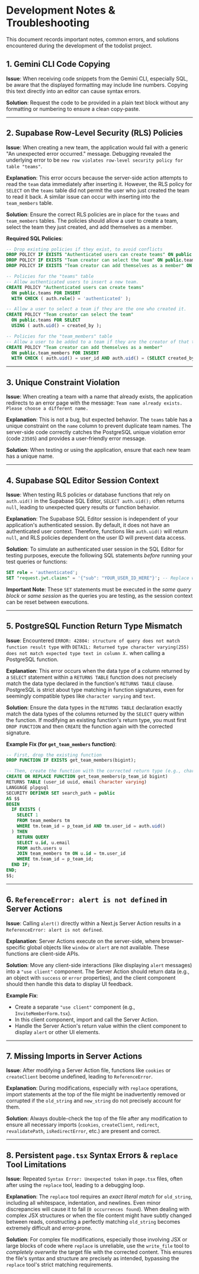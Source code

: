 # Development Notes & Troubleshooting

This document records important notes, common errors, and solutions encountered during the development of the todolist project.

## 1. Gemini CLI Code Copying

**Issue**:
When receiving code snippets from the Gemini CLI, especially SQL, be aware that the displayed formatting may include line numbers. Copying this text directly into an editor can cause syntax errors.

**Solution**:
Request the code to be provided in a plain text block without any formatting or numbering to ensure a clean copy-paste.

---

## 2. Supabase Row-Level Security (RLS) Policies

**Issue**:
When creating a new team, the application would fail with a generic "An unexpected error occurred." message. Debugging revealed the underlying error to be `new row violates row-level security policy for table "teams"`.

**Explanation**:
This error occurs because the server-side action attempts to read the `team` data immediately after inserting it. However, the RLS policy for `SELECT` on the `teams` table did not permit the user who just created the team to read it back. A similar issue can occur with inserting into the `team_members` table.

**Solution**:
Ensure the correct RLS policies are in place for the `teams` and `team_members` tables. The policies should allow a user to create a team, select the team they just created, and add themselves as a member.

**Required SQL Policies**:
```sql
-- Drop existing policies if they exist, to avoid conflicts
DROP POLICY IF EXISTS "Authenticated users can create teams" ON public.teams;
DROP POLICY IF EXISTS "Team creator can select the team" ON public.teams;
DROP POLICY IF EXISTS "Team creator can add themselves as a member" ON public.team_members;

-- Policies for the "teams" table
-- Allow authenticated users to insert a new team.
CREATE POLICY "Authenticated users can create teams"
  ON public.teams FOR INSERT
  WITH CHECK ( auth.role() = 'authenticated' );

-- Allow a user to select a team if they are the one who created it.
CREATE POLICY "Team creator can select the team"
  ON public.teams FOR SELECT
  USING ( auth.uid() = created_by );

-- Policies for the "team_members" table
-- Allow a user to be added to a team if they are the creator of that team.
CREATE POLICY "Team creator can add themselves as a member"
  ON public.team_members FOR INSERT
  WITH CHECK ( auth.uid() = user_id AND auth.uid() = (SELECT created_by FROM teams WHERE id = team_id) );
```

---

## 3. Unique Constraint Violation

**Issue**:
When creating a team with a name that already exists, the application redirects to an error page with the message: `Team name already exists. Please choose a different name.`

**Explanation**:
This is not a bug, but expected behavior. The `teams` table has a unique constraint on the `name` column to prevent duplicate team names. The server-side code correctly catches the PostgreSQL unique violation error (code `23505`) and provides a user-friendly error message.

**Solution**:
When testing or using the application, ensure that each new team has a unique name.

---

## 4. Supabase SQL Editor Session Context

**Issue**:
When testing RLS policies or database functions that rely on `auth.uid()` in the Supabase SQL Editor, `SELECT auth.uid();` often returns `null`, leading to unexpected query results or function behavior.

**Explanation**:
The Supabase SQL Editor session is independent of your application's authenticated session. By default, it does not have an authenticated user context. Therefore, functions like `auth.uid()` will return `null`, and RLS policies dependent on the user ID will prevent data access.

**Solution**:
To simulate an authenticated user session in the SQL Editor for testing purposes, execute the following SQL statements *before* running your test queries or functions:

```sql
SET role = 'authenticated';
SET "request.jwt.claims" = '{"sub": "YOUR_USER_ID_HERE"}'; -- Replace with the actual user's UUID
```

**Important Note**:
These `SET` statements must be executed in the *same query block* or *same session* as the queries you are testing, as the session context can be reset between executions.

---

## 5. PostgreSQL Function Return Type Mismatch

**Issue**:
Encountered `ERROR: 42804: structure of query does not match function result type` with `DETAIL: Returned type character varying(255) does not match expected type text in column X.` when calling a PostgreSQL function.

**Explanation**:
This error occurs when the data type of a column returned by a `SELECT` statement within a `RETURNS TABLE` function does not precisely match the data type declared in the function's `RETURNS TABLE` clause. PostgreSQL is strict about type matching in function signatures, even for seemingly compatible types like `character varying` and `text`.

**Solution**:
Ensure the data types in the `RETURNS TABLE` declaration exactly match the data types of the columns returned by the `SELECT` query within the function. If modifying an existing function's return type, you must first `DROP FUNCTION` and then `CREATE` the function again with the corrected signature.

**Example Fix (for `get_team_members` function)**:

```sql
-- First, drop the existing function
DROP FUNCTION IF EXISTS get_team_members(bigint);

-- Then, create the function with the corrected return type (e.g., character varying instead of text)
CREATE OR REPLACE FUNCTION get_team_members(p_team_id bigint)
RETURNS TABLE (user_id uuid, email character varying)
LANGUAGE plpgsql
SECURITY DEFINER SET search_path = public
AS $$
BEGIN
  IF EXISTS (
    SELECT 1
    FROM team_members tm
    WHERE tm.team_id = p_team_id AND tm.user_id = auth.uid()
  ) THEN
    RETURN QUERY
    SELECT u.id, u.email
    FROM auth.users u
    JOIN team_members tm ON u.id = tm.user_id
    WHERE tm.team_id = p_team_id;
  END IF;
END;
$$;
```

---

## 6. `ReferenceError: alert is not defined` in Server Actions

**Issue**:
Calling `alert()` directly within a Next.js Server Action results in a `ReferenceError: alert is not defined`.

**Explanation**:
Server Actions execute on the server-side, where browser-specific global objects like `window` or `alert` are not available. These functions are client-side APIs.

**Solution**:
Move any client-side interactions (like displaying `alert` messages) into a `"use client"` component. The Server Action should return data (e.g., an object with `success` or `error` properties), and the client component should then handle this data to display UI feedback.

**Example Fix**:
- Create a separate `"use client"` component (e.g., `InviteMemberForm.tsx`).
- In this client component, import and call the Server Action.
- Handle the Server Action's return value within the client component to display `alert` or other UI elements.

---

## 7. Missing Imports in Server Actions

**Issue**:
After modifying a Server Action file, functions like `cookies` or `createClient` become undefined, leading to `ReferenceError`.

**Explanation**:
During modifications, especially with `replace` operations, import statements at the top of the file might be inadvertently removed or corrupted if the `old_string` and `new_string` do not precisely account for them.

**Solution**:
Always double-check the top of the file after any modification to ensure all necessary imports (`cookies`, `createClient`, `redirect`, `revalidatePath`, `isRedirectError`, etc.) are present and correct.

---

## 8. Persistent `page.tsx` Syntax Errors & `replace` Tool Limitations

**Issue**:
Repeated `Syntax Error: Unexpected token` in `page.tsx` files, often after using the `replace` tool, leading to a debugging loop.

**Explanation**:
The `replace` tool requires an *exact literal match* for `old_string`, including all whitespace, indentation, and newlines. Even minor discrepancies will cause it to fail (`0 occurrences found`). When dealing with complex JSX structures or when the file content might have subtly changed between reads, constructing a perfectly matching `old_string` becomes extremely difficult and error-prone.

**Solution**:
For complex file modifications, especially those involving JSX or large blocks of code where `replace` is unreliable, use the `write_file` tool to *completely overwrite* the target file with the corrected content. This ensures the file's syntax and structure are precisely as intended, bypassing the `replace` tool's strict matching requirements.